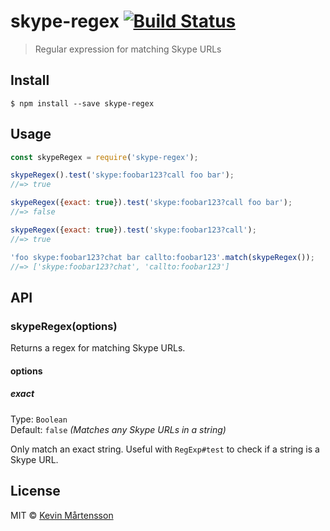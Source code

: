 # skype-regex [![Build Status](https://travis-ci.org/kevva/skype-regex.svg?branch=master)](https://travis-ci.org/kevva/skype-regex)

> Regular expression for matching Skype URLs


## Install

```
$ npm install --save skype-regex
```


## Usage

```js
const skypeRegex = require('skype-regex');

skypeRegex().test('skype:foobar123?call foo bar');
//=> true

skypeRegex({exact: true}).test('skype:foobar123?call foo bar');
//=> false

skypeRegex({exact: true}).test('skype:foobar123?call');
//=> true

'foo skype:foobar123?chat bar callto:foobar123'.match(skypeRegex());
//=> ['skype:foobar123?chat', 'callto:foobar123']
```


## API

### skypeRegex(options)

Returns a regex for matching Skype URLs.

#### options

##### exact

Type: `Boolean`<br>
Default: `false` *(Matches any Skype URLs in a string)*

Only match an exact string.
Useful with `RegExp#test` to check if a string is a Skype URL.


## License

MIT © [Kevin Mårtensson](https://github.com/kevva)
